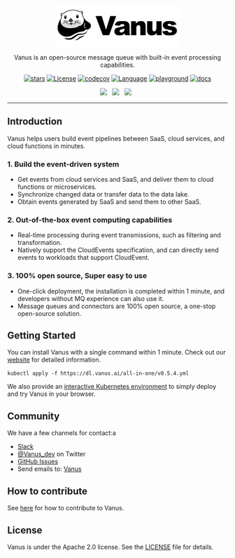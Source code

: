 <div align="center">

<img src="img/vanus-logo.jpg" width="288" >

<!-- 
<img src="https://user-images.githubusercontent.capabilitiesom/68597908/206148625-43f14f58-f3c0-4042-82a0-9f9421c270fa.png" width="288" >
-->
<p>
Vanus is an open-source message queue with built-in event processing capabilities.
<!--
<br>
It helps users build event pipelines between SaaS, cloud services, and cloud functions in minutes.
-->
</p>

[![stars](https://img.shields.io/github/stars/vanus-labs/vanus.svg?style=flat&logo=github&colorB=blueviolet&label=stars)](https://github.com/vanus-labs/vanus)
[![License](https://img.shields.io/badge/License-Apache_2.0-green.svg)](https://github.com/vanus-labs/vanus/blob/main/LICENSE)
[![codecov](https://codecov.io/gh/vanus-labs/vanus/branch/main/graph/badge.svg?token=RSXSIMEY4V)](https://codecov.io/gh/vanus-labs/vanus)
[![Language](https://img.shields.io/github/go-mod/go-version/vanus-labs/vanus?logo=go)](https://golang.org/)
[![playground](https://img.shields.io/badge/Playground-Try%20it%20%20free-red)](https://play.linkall.com)
[![docs](https://img.shields.io/badge/Docs-online-green)](https://docs.vanus.ai/)

<p>
    <a href="https://join.slack.com/t/vanusworkspace/shared_invite/zt-1jilbbfo2-NxiFG0VOo8ABGCCNaeNfcA"><img src="https://img.shields.io/badge/slack-join-3CC798?style=social&logo=slack" height=23></a>
    &nbsp;
    <a href="https://twitter.com/Vanus_dev"><img src="https://img.shields.io/badge/-Twitter-red?style=social&logo=twitter" height=23></a>
    <!-- <a href="https://twitter.com/Vanus_dev"><img src="https://img.shields.io/twitter/follow/vanus_dev?style=social" height=23></a> -->
    &nbsp;
    <a href="https://www.youtube.com/channel/UC7rd6IgjfNYTOXf2FerFNyA"><img src="https://img.shields.io/badge/-Youtube-red?style=social&logo=youtube" height=23></a>
    <!-- <a href="https://www.youtube.com/channel/UC7rd6IgjfNYTOXf2FerFNyA"><img src="https://img.shields.io/youtube/channel/views/UC7rd6IgjfNYTOXf2FerFNyA?style=social" height=23></a> -->
    &nbsp;
</p>

<!--
<h3 align="center">
  <a href="https://featbit.gitbook.io/docs/installation">Installation</a>
  <span> · </span>
  <a href="https://featbit.gitbook.io/">Getting Started</a>
  <span> · </span>
  <a href="https://join.slack.com/t/featbit/shared_invite/zt-1ew5e2vbb-x6Apan1xZOaYMnFzqZkGNQ">Online Support</a>
  <span> · </span>
  <a href="https://featbit.gitbook.io/">Documentation</a>  
  <span> · </span>
  <a href="https://github.com/featbit/featbit/discussions/categories/announcements">Milestones</a>
</h3>
-->
</div>

--------------------------------------------------

## Introduction

Vanus helps users build event pipelines between SaaS, cloud services, and cloud functions in minutes.

### 1. Build the event-driven system

- Get events from cloud services and SaaS, and deliver them to cloud functions or microservices.
- Synchronize changed data or transfer data to the data lake.
- Obtain events generated by SaaS and send them to other SaaS.

### 2. Out-of-the-box event computing capabilities

- Real-time processing during event transmissions, such as filtering and transformation.
- Natively support the CloudEvents specification, and can directly send events to workloads that support CloudEvent.

### 3. 100% open source, Super easy to use

- One-click deployment, the installation is completed within 1 minute, and developers without MQ experience can also use it.
- Message queues and connectors are 100% open source, a one-stop open-source solution.

## Getting Started

You can install Vanus with a single command within 1 minute. Check out our [website](https://vanus.ai) for detailed information.

```shell
kubectl apply -f https://dl.vanus.ai/all-in-one/v0.5.4.yml
```

We also provide an [interactive Kubernetes environment](https://play.linkall.com) to simply deploy and try Vanus in your browser.

## Community

We have a few channels for contact:a

- [Slack](https://join.slack.com/t/vanusworkspace/shared_invite/zt-1jilbbfo2-NxiFG0VOo8ABGCCNaeNfcA)
- [@Vanus_dev](https://twitter.com/Vanus_dev) on Twitter
- [GitHub Issues](https://github.com/vanus-labs/vanus/issues)
- Send emails to: [Vanus](mailto:contact@linkall.com)

## How to contribute

See [here](CONTRIBUTING.md) for how to contribute to Vanus.

## License

Vanus is under the Apache 2.0 license. See the [LICENSE](LICENSE) file for details.
